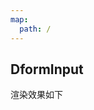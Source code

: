 ```yaml
---
map:
  path: /
---
```


## DformInput

渲染效果如下

<demo src="../demo/dformInput.vue"
  title="DformInput"
  desc="这是一个 Demo 渲染示例">
</demo>

<!-- <API src="../components/Button/index.vue" lang="zh"></API> -->
